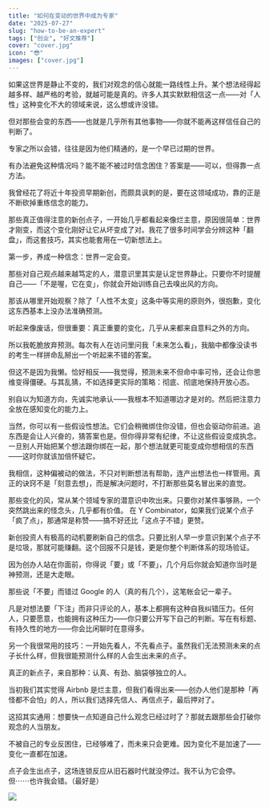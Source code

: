 ```yaml
---
title: "如何在变动的世界中成为专家"
date: "2025-07-27"
slug: "how-to-be-an-expert"
tags: ["创业", "好文推荐"]
cover: "cover.jpg"
icon: "😎"
images: ["cover.jpg"]
---
```

如果这世界是静止不变的，我们对观念的信心就能一路线性上升。某个想法经得起越多样、越严格的考验，就越可能是真的。许多人其实默默相信这一点——对「人性」这种变化不大的领域来说，这么想或许没错。



但对那些会变的东西——也就是几乎所有其他事物——你就不能再这样信任自己的判断了。



专家之所以会错，往往是因为他们精通的，是一个早已过期的世界。



有办法避免这种情况吗？能不能不被过时信念困住？答案是——可以，但得靠一点方法。



我曾经花了将近十年投资早期新创，而颇具讽刺的是，要在这领域成功，靠的正是不断砍掉重练信念的能力。



那些真正值得注意的新创点子，一开始几乎都看起来像烂主意，原因很简单：世界才刚变，而这个变化刚好让它从坏变成了对。我花了很多时间学会分辨这种「翻盘」，而这套技巧，其实也能套用在一切新想法上。



第一步，养成一种信念：世界一定会变。



那些对自己观点越来越笃定的人，潜意识里其实是认定世界静止。只要你不时提醒自己——「不是喔，它在变」，你就会开始训练自己去嗅出风的方向。



那该从哪里开始观察？除了「人性不太变」这条中等实用的原则外，很抱歉，变化这东西基本上没办法准确预测。



听起来像废话，但很重要：真正重要的变化，几乎从来都来自意料之外的方向。



所以我乾脆放弃预测。每次有人在访问里问我「未来怎么看」，我脑中都像没读书的考生一样拼命乱掰出一个听起来不错的答案。



但这不是因为我懒。恰好相反——我觉得，预测未来不但命中率可怜，还会让你思维变得僵硬。与其乱猜，不如选择更实际的策略：彻底、彻底地保持开放心态。



别自以为知道方向，先诚实地承认——我根本不知道哪边才是对的。然后把注意力全放在感知变化的能力上。



当然，你可以有一些假设性想法。它们会稍微绑住你没错，但也会驱动你前进。追东西是会让人兴奋的，猜答案也是。但你得非常有纪律，不让这些假设变成执念。
一旦别人开始把某个想法跟你绑在一起，那个想法就更可能变成你想相信的东西——这时你就该加倍怀疑它。



我相信，这种偏被动的做法，不只对判断想法有帮助，连产出想法也一样管用。真正的诀窍不是「刻意去想」，而是解决问题时，不打断那些莫名冒出来的直觉。



那些变化的风，常从某个领域专家的潜意识中吹出来。只要你对某件事够熟，一个突然跳出来的怪念头，几乎都有价值。
在 Y Combinator，如果我们说某个点子「疯了点」，那通常是称赞——搞不好还比「这点子不错」更赞。



新创投资人有极高的动机要刷新自己的信念。只要比别人早一步意识到某个点子不是垃圾，那就可能赚翻。这个回报不只是钱，更是你整个判断体系的现场验证。



因为创办人站在你面前，你得说「要」或「不要」，几个月后你就会知道你当时是神预测，还是大走眼。



那些说「不要」而错过 Google 的人（真的有几个），这笔帐会记一辈子。



凡是对想法要「下注」而非只评论的人，基本上都拥有这种自我纠错压力。任何人，只要愿意，也能拥有这种压力——你只要公开写下自己的判断。写在有标题、有持久性的地方——你会比闲聊时在意得多。



另一个我很常用的技巧：一开始先看人，不先看点子。虽然我们无法预测未来的点子长什么样，但我很能预测什么样的人会生出未来的点子。



真正的新点子，来自那种：认真、有劲、脑袋够独立的人。



当初我们其实觉得 Airbnb 是烂主意，但我们看得出来——创办人他们是那种「再怪都不会怕」的人，所以我们选择先信人、再信点子，最后押对了。



这招其实通用：想要快一点知道自己什么观念已经过时了？那就去跟那些会打破你观念的人当朋友。



不被自己的专业反困住，已经够难了，而未来只会更难。因为变化不是加速了——变化一直都在加速。



点子会生出点子，这场连锁反应从旧石器时代就没停过。我不认为它会停。
但⋯⋯也许我会错。（最好是）




![](https://prod-files-secure.s3.us-west-2.amazonaws.com/112d0858-5090-4d34-a606-b75eb8d65fd2/46476355-9cf3-4e99-9b7a-3531bc426380/1000202064.png?X-Amz-Algorithm=AWS4-HMAC-SHA256&X-Amz-Content-Sha256=UNSIGNED-PAYLOAD&X-Amz-Credential=ASIAZI2LB4666QEAKYYY%2F20251012%2Fus-west-2%2Fs3%2Faws4_request&X-Amz-Date=20251012T184825Z&X-Amz-Expires=3600&X-Amz-Security-Token=IQoJb3JpZ2luX2VjEIv%2F%2F%2F%2F%2F%2F%2F%2F%2F%2FwEaCXVzLXdlc3QtMiJIMEYCIQDjhSHYx6A7xTRuQmuOXA7RkmhKNBKIK%2BEH1d8sNgKw3QIhALJBoAFXNEfTqutAKT7yXYo8uXi3QfEJL3tOQUI%2Fqm5cKv8DCDQQABoMNjM3NDIzMTgzODA1IgzJxgWrgsfQL2qPrPUq3AMeYoQIy7dru%2BE8M1ZZjoEi7ueua4rUjJc2l2TKtFDTdpNJ2Nr1qvzyPok2cBpS%2BPuMukaurcwV2HTDaUQpI%2FGh3rmE%2BGOKVMgyaMGaY8PtU5utquNXsDUXYvwoz1PZydk9n%2F5RGUv6Gp9kVoOe%2BeqoHQ9pkeXVmbtvDtVd3x6vbtC5lf3mleuvC%2BivEWsFDwnHXructiHe7I6jz9lWps3x%2FyqxzLb5j%2FNNQKR0JsHv8Y07D3iOX%2B8JDotM1Uvu5Gs2WxMiJ3UXdqAYpFT4YAK9tTq0pXlEnOgexF1I1B%2Bc9g6YuaB2MI5ragqenPY0Geyf0CrgrxvWP%2Blkv2JNadXSKtWGbA6qVwXGg5rxdoV1KLCcrU4qZ10%2BHU4zYfOGDlc50JhXsfi5V%2FNEGxROT%2BEgZGZjBLAS%2FQh3YDy4qDTnNaoQIXL%2BmfyoPECPxaNRYsQRPMiCXa5s1y2zzFFwMx9TRaRYnaXiTFRE4Uu59ckZWBqXWD71bidSCjJNpoFbv0B%2BrpqsxHv0rW6%2F3SfyfUH7KJci8VGhIAVbE%2F8MxMfKSswO6J9IAPSa3b7mnfWO2CXPoTT7yn7n6lvF7sFuMol1qgcWCFkE8AiwhS7xEWbGMUB4rhYychL5Ng%2FJ9zD16q%2FHBjqkAYJlwFZ0ETO6szjDC7Nveol%2FsljO1A4Zzd%2BTTl3jXaNjwOXdsCizSsikBrf46in4ieaV60m7yhVbNfsjlSuFR%2BqsuSGYE53Mjs3wjKP9hkxLMA%2FOKuL5xDdrKilQT4HvSp6ameUGI9fPhQoSFMVcnyWWxoiAV2syhIHGzdPsOYByiayx5dqNxarydTXz%2BGDImIoBAPT5iErhbSYLNkwPnD7myrgE&X-Amz-Signature=b7f5b483aa8a2962ee3b43608f93bec563cdb22b05f5f79bdd65c0c285fe06cf&X-Amz-SignedHeaders=host&x-amz-checksum-mode=ENABLED&x-id=GetObject)

